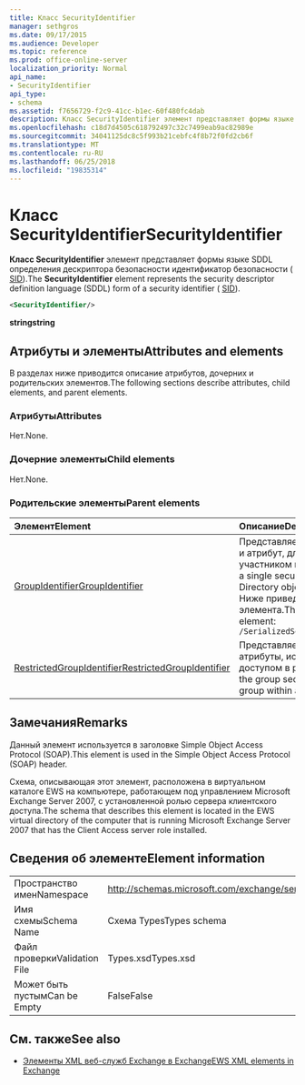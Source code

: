 ```yaml
---
title: Класс SecurityIdentifier
manager: sethgros
ms.date: 09/17/2015
ms.audience: Developer
ms.topic: reference
ms.prod: office-online-server
localization_priority: Normal
api_name:
- SecurityIdentifier
api_type:
- schema
ms.assetid: f7656729-f2c9-41cc-b1ec-60f480fc4dab
description: Класс SecurityIdentifier элемент представляет формы языке SDDL определения дескриптора безопасности идентификатор безопасности (SID).
ms.openlocfilehash: c18d7d4505c618792497c32c7499eab9ac82989e
ms.sourcegitcommit: 34041125dc8c5f993b21cebfc4f8b72f0fd2cb6f
ms.translationtype: MT
ms.contentlocale: ru-RU
ms.lasthandoff: 06/25/2018
ms.locfileid: "19835314"
---
```

# <a name="securityidentifier"></a><span data-ttu-id="c5c74-103">Класс SecurityIdentifier</span><span class="sxs-lookup"><span data-stu-id="c5c74-103">SecurityIdentifier</span></span>

<span data-ttu-id="c5c74-104">**Класс SecurityIdentifier** элемент представляет формы языке SDDL определения дескриптора безопасности идентификатор безопасности ( [SID](sid.md)).</span><span class="sxs-lookup"><span data-stu-id="c5c74-104">The **SecurityIdentifier** element represents the security descriptor definition language (SDDL) form of a security identifier ( [SID](sid.md)).</span></span>
  
```xml
<SecurityIdentifier/>
```

 <span data-ttu-id="c5c74-105">**string**</span><span class="sxs-lookup"><span data-stu-id="c5c74-105">**string**</span></span>
## <a name="attributes-and-elements"></a><span data-ttu-id="c5c74-106">Атрибуты и элементы</span><span class="sxs-lookup"><span data-stu-id="c5c74-106">Attributes and elements</span></span>

<span data-ttu-id="c5c74-107">В разделах ниже приводится описание атрибутов, дочерних и родительских элементов.</span><span class="sxs-lookup"><span data-stu-id="c5c74-107">The following sections describe attributes, child elements, and parent elements.</span></span>
  
### <a name="attributes"></a><span data-ttu-id="c5c74-108">Атрибуты</span><span class="sxs-lookup"><span data-stu-id="c5c74-108">Attributes</span></span>

<span data-ttu-id="c5c74-109">Нет.</span><span class="sxs-lookup"><span data-stu-id="c5c74-109">None.</span></span>
  
### <a name="child-elements"></a><span data-ttu-id="c5c74-110">Дочерние элементы</span><span class="sxs-lookup"><span data-stu-id="c5c74-110">Child elements</span></span>

<span data-ttu-id="c5c74-111">Нет.</span><span class="sxs-lookup"><span data-stu-id="c5c74-111">None.</span></span>
  
### <a name="parent-elements"></a><span data-ttu-id="c5c74-112">Родительские элементы</span><span class="sxs-lookup"><span data-stu-id="c5c74-112">Parent elements</span></span>

|<span data-ttu-id="c5c74-113">**Элемент**</span><span class="sxs-lookup"><span data-stu-id="c5c74-113">**Element**</span></span>|<span data-ttu-id="c5c74-114">**Описание**</span><span class="sxs-lookup"><span data-stu-id="c5c74-114">**Description**</span></span>|
|:-----|:-----|
|[<span data-ttu-id="c5c74-115">GroupIdentifier</span><span class="sxs-lookup"><span data-stu-id="c5c74-115">GroupIdentifier</span></span>](groupidentifier.md) <br/> |<span data-ttu-id="c5c74-116">Представляет одиночный идентификатор безопасности и атрибут, для которого учетная запись является участником группы объектов Active Directory.</span><span class="sxs-lookup"><span data-stu-id="c5c74-116">Represents a single security identifier and attribute for an Active Directory object group of which the account is a member.</span></span>  <br/> <span data-ttu-id="c5c74-117">Ниже приведен выражение XPath для этого элемента.</span><span class="sxs-lookup"><span data-stu-id="c5c74-117">The following is the XPath expression to this element:</span></span>  <br/>  `/SerializedSecurityContext/GroupSids/GroupIdentifier[i]` <br/> |
|[<span data-ttu-id="c5c74-118">RestrictedGroupIdentifier</span><span class="sxs-lookup"><span data-stu-id="c5c74-118">RestrictedGroupIdentifier</span></span>](restrictedgroupidentifier.md) <br/> |<span data-ttu-id="c5c74-119">Представляет идентификатор группы безопасности и атрибуты, используемые для группа с ограниченным доступом в рамках маркера пользователя.</span><span class="sxs-lookup"><span data-stu-id="c5c74-119">Represents the group security identifier and attributes for a restricted group within a user token.</span></span>  <br/> |
   
## <a name="remarks"></a><span data-ttu-id="c5c74-120">Замечания</span><span class="sxs-lookup"><span data-stu-id="c5c74-120">Remarks</span></span>

<span data-ttu-id="c5c74-121">Данный элемент используется в заголовке Simple Object Access Protocol (SOAP).</span><span class="sxs-lookup"><span data-stu-id="c5c74-121">This element is used in the Simple Object Access Protocol (SOAP) header.</span></span>
  
<span data-ttu-id="c5c74-122">Схема, описывающая этот элемент, расположена в виртуальном каталоге EWS на компьютере, работающем под управлением Microsoft Exchange Server 2007, с установленной ролью сервера клиентского доступа.</span><span class="sxs-lookup"><span data-stu-id="c5c74-122">The schema that describes this element is located in the EWS virtual directory of the computer that is running Microsoft Exchange Server 2007 that has the Client Access server role installed.</span></span>
  
## <a name="element-information"></a><span data-ttu-id="c5c74-123">Сведения об элементе</span><span class="sxs-lookup"><span data-stu-id="c5c74-123">Element information</span></span>

|||
|:-----|:-----|
|<span data-ttu-id="c5c74-124">Пространство имен</span><span class="sxs-lookup"><span data-stu-id="c5c74-124">Namespace</span></span>  <br/> |http://schemas.microsoft.com/exchange/services/2006/types  <br/> |
|<span data-ttu-id="c5c74-125">Имя схемы</span><span class="sxs-lookup"><span data-stu-id="c5c74-125">Schema Name</span></span>  <br/> |<span data-ttu-id="c5c74-126">Схема Types</span><span class="sxs-lookup"><span data-stu-id="c5c74-126">Types schema</span></span>  <br/> |
|<span data-ttu-id="c5c74-127">Файл проверки</span><span class="sxs-lookup"><span data-stu-id="c5c74-127">Validation File</span></span>  <br/> |<span data-ttu-id="c5c74-128">Types.xsd</span><span class="sxs-lookup"><span data-stu-id="c5c74-128">Types.xsd</span></span>  <br/> |
|<span data-ttu-id="c5c74-129">Может быть пустым</span><span class="sxs-lookup"><span data-stu-id="c5c74-129">Can be Empty</span></span>  <br/> |<span data-ttu-id="c5c74-130">False</span><span class="sxs-lookup"><span data-stu-id="c5c74-130">False</span></span>  <br/> |
   
## <a name="see-also"></a><span data-ttu-id="c5c74-131">См. также</span><span class="sxs-lookup"><span data-stu-id="c5c74-131">See also</span></span>



- [<span data-ttu-id="c5c74-132">Элементы XML веб-служб Exchange в Exchange</span><span class="sxs-lookup"><span data-stu-id="c5c74-132">EWS XML elements in Exchange</span></span>](ews-xml-elements-in-exchange.md)

